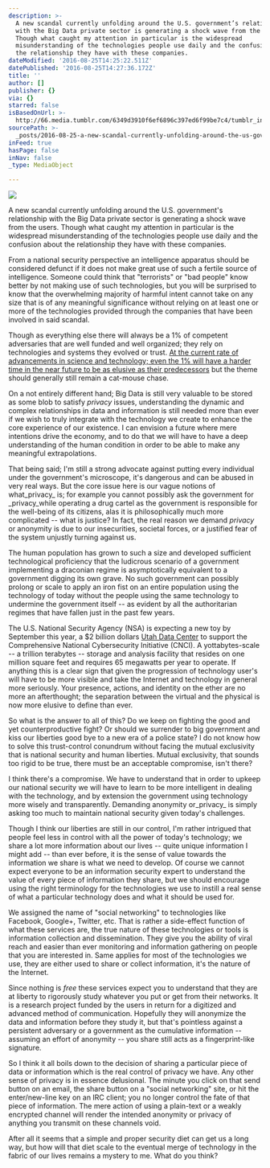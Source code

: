 ```yaml
---
description: >-
  A new scandal currently unfolding around the U.S. government’s relationship
  with the Big Data private sector is generating a shock wave from the users.
  Though what caught my attention in particular is the widespread
  misunderstanding of the technologies people use daily and the confusion about
  the relationship they have with these companies.
dateModified: '2016-08-25T14:25:22.511Z'
datePublished: '2016-08-25T14:27:36.172Z'
title: ''
author: []
publisher: {}
via: {}
starred: false
isBasedOnUrl: >-
  http://66.media.tumblr.com/6349d3910f6ef6896c397ed6f99be7c4/tumblr_inline_mo0cj9akoX1qz4rgp.jpg
sourcePath: >-
  _posts/2016-08-25-a-new-scandal-currently-unfolding-around-the-us-government.md
inFeed: true
hasPage: false
inNav: false
_type: MediaObject

---
```

<article style=""><img src="http://66.media.tumblr.com/6349d3910f6ef6896c397ed6f99be7c4/tumblr_inline_mo0cj9akoX1qz4rgp.jpg" /></article>

A new scandal currently unfolding around the U.S. government's relationship with the Big Data private sector is generating a shock wave from the users. Though what caught my attention in particular is the widespread misunderstanding of the technologies people use daily and the confusion about the relationship they have with these companies.

From a national security perspective an intelligence apparatus should be considered defunct if it does not make great use of such a fertile source of intelligence. Someone could think that "terrorists" or "bad people" know better by not making use of such technologies, but you will be surprised to know that the overwhelming majority of harmful intent cannot take on any size that is of any meaningful significance without relying on at least one or more of the technologies provided through the companies that have been involved in said scandal.

Though as everything else there will always be a 1% of competent adversaries that are well funded and well organized; they rely on technologies and systems they evolved or trust. [At the current rate of advancements in science and technology; even the 1% will have a harder time in the near future to be as elusive as their predecessors][0] but the theme should generally still remain a cat-mouse chase.

On a not entirely different hand; Big Data is still very valuable to be stored as some blob to satisfy _privacy_ issues, understanding the dynamic and complex relationships in data and information is still needed more than ever if we wish to truly integrate with the technology we create to enhance the core experience of our existence. I can envision a future where mere intentions drive the economy, and to do that we will have to have a deep understanding of the human condition in order to be able to make any meaningful extrapolations.

That being said; I'm still a strong advocate against putting every individual under the government's microscope, it's dangerous and can be abused in very real ways. But the core issue here is our vague notions of what_privacy_ is; for example you cannot possibly ask the government for _privacy_while operating a drug cartel as the government is responsible for the well-being of its citizens, alas it is philosophically much more complicated -- what is justice? In fact, the real reason we demand _privacy_ or anonymity is due to our insecurities, societal forces, or a justified fear of the system unjustly turning against us.

The human population has grown to such a size and developed sufficient technological proficiency that the ludicrous scenario of a government implementing a draconian regime is asymptotically equivalent to a government digging its own grave. No such government can possibly prolong or scale to apply an iron fist on an entire population using the technology of today without the people using the same technology to undermine the government itself -- as evident by all the authoritarian regimes that have fallen just in the past few years.

The U.S. National Security Agency (NSA) is expecting a new toy by September this year, a $2 billion dollars [Utah Data Center][1] to support the Comprehensive National Cybersecurity Initiative (CNCI). A yottabytes-scale -- a trillion terabytes -- storage and analysis facility that resides on one million square feet and requires 65 megawatts per year to operate. If anything this is a clear sign that given the progression of technology user's will have to be more visible and take the Internet and technology in general more seriously. Your presence, actions, and identity on the ether are no more an afterthought; the separation between the virtual and the physical is now more elusive to define than ever.

So what is the answer to all of this? Do we keep on fighting the good and yet counterproductive fight? Or should we surrender to big government and kiss our liberties good bye to a new era of a police state? I do not know how to solve this trust-control conundrum without facing the mutual exclusivity that is national security and human liberties. Mutual exclusivity, that sounds too rigid to be true, there must be an acceptable compromise, isn't there?

I think there's a compromise. We have to understand that in order to upkeep our national security we will have to learn to be more intelligent in dealing with the technology, and by extension the government using technology more wisely and transparently. Demanding anonymity or_privacy_ is simply asking too much to maintain national security given today's challenges.

Though I think our liberties are still in our control, I'm rather intrigued that people feel less in control with all the power of today's technology; we share a lot more information about our lives -- quite unique information I might add -- than ever before, it is the sense of value towards the information we share is what we need to develop. Of course we cannot expect everyone to be an information security expert to understand the value of every piece of information they share, but we should encourage using the right terminology for the technologies we use to instill a real sense of what a particular technology does and what it should be used for.

We assigned the name of "social networking" to technologies like Facebook, Google+, Twitter, etc. That is rather a side-effect function of what these services are, the true nature of these technologies or tools is information collection and dissemination. They give you the ability of viral reach and easier than ever monitoring and information gathering on people that you are interested in. Same applies for most of the technologies we use, they are either used to share or collect information, it's the nature of the Internet.

Since nothing is _free_ these services expect you to understand that they are at liberty to rigorously study whatever you put or get from their networks. It is a research project funded by the users in return for a digitized and advanced method of communication. Hopefully they will anonymize the data and information before they study it, but that's pointless against a persistent adversary or a government as the cumulative information -- assuming an effort of anonymity -- you share still acts as a fingerprint-like signature.

So I think it all boils down to the decision of sharing a particular piece of data or information which is the real control of privacy we have. Any other sense of privacy is in essence delusional. The minute you click on that send button on an email, the share button on a "social networking" site, or hit the enter/new-line key on an IRC client; you no longer control the fate of that piece of information. The mere action of using a plain-text or a weakly encrypted channel will render the intended anonymity or privacy of anything you transmit on these channels void.

After all it seems that a simple and proper security diet can get us a long way, but how will that diet scale to the eventual merge of technology in the fabric of our lives remains a mystery to me. What do you think?

[0]: http://t.umblr.com/redirect?z=http%3A%2F%2Fwww.nics.tennessee.edu%2Fleetaru&t=MjcyOTA1Y2E2ODA2ZmFiNDdjZmQ3OGM4NDliZGViYTViMWZmOTc1MCxnVEwzRGlWVQ%3D%3D
[1]: http://t.umblr.com/redirect?z=http%3A%2F%2Fwww.wired.com%2Fthreatlevel%2F2012%2F03%2Fff_nsadatacenter%2Fall%2F1&t=Y2E1ZDUxODU0OGY2Mzc4MjMxZDNhODUwYmY5MzI5N2VlMWYzZmUwZCxnVEwzRGlWVQ%3D%3D